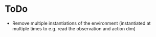 # ToDo

- Remove multiple instantiations of the environment (instantiated at multiple times to e.g. read the observation and action dim)